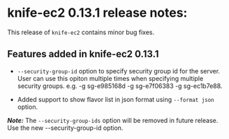 <!---
This file is reset every time a new release is done. The contents of this file are for the currently unreleased version.

Example Note:

## Example Heading
Details about the thing that changed that needs to get included in the Release Notes in markdown.
-->

# knife-ec2 0.13.1 release notes:

This release of `knife-ec2` contains minor bug fixes.

## Features added in knife-ec2 0.13.1

* `--security-group-id` option to specify security group id for the server. User can use this opiton multiple times when specifying multiple security groups. e.g. -g sg-e985168d -g sg-e7f06383 -g sg-ec1b7e88.

* Added support to show flavor list in json format using `--format json` option.

***Note:*** The `--security-group-ids` option will be removed in future release. Use the new --security-group-id option.